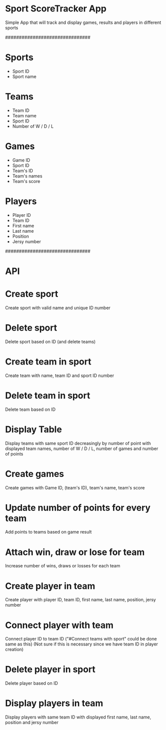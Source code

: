 # Sport ScoreTracker App

Simple App that will track and display games, results and players in different sports


###############################

# Sports
  
  - Sport ID
  - Sport name

# Teams
  
  - Team ID
  - Team name
  - Sport ID
  - Number of W / D / L

# Games 

  - Game ID
  - Sport ID
  - Team's ID
  - Team's names
  - Team's score

# Players

  - Player ID
  - Team ID
  - First name
  - Last name
  - Position
  - Jersy number


###############################

# API

# Create sport 

  Create sport with valid name and unique ID number

# Delete sport 

  Delete sport based on ID (and delete teams)

# Create team in sport

  Create team with name, team ID and sport ID number

# Delete team in sport

  Delete team based on ID

# Display Table

  Display teams with same sport ID decreasingly by number of point with displayed team names, number of W / D / L, number of games and number of points

# Create games 

  Create games with Game ID, (team's ID), team's name, team's score

# Update number of points for every team

  Add points to teams based on game result 
 
# Attach win, draw or lose for team

  Increase number of wins, draws or losses for each team 

# Create player in team 

  Create player with player ID, team ID, first name, last name, position, jersy number

# Connect player with team 

  Connect player ID to team ID
  ("#Connect teams with sport" could be done same as this)
  (Not sure if this is necessary since we have team ID in player creation)

# Delete player in sport

  Delete player based on ID

# Display players in team

  Display players with same team ID with displayed first name, last name, position and jersy number

